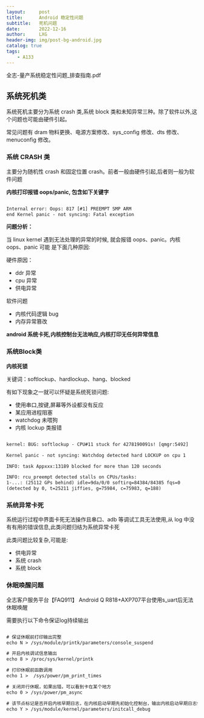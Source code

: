 ```yaml
---
layout:     post
title:      Android 稳定性问题
subtitle:   死机问题
date:       2022-12-16
author:     LXG
header-img: img/post-bg-android.jpg
catalog: true
tags:
    - A133
---
```


全志-量产系统稳定性问题_排查指南.pdf

## 系统死机类

系统死机主要分为系统 crash 类,系统 block 类和未知异常三种。除了软件以外,这个问题也可能由硬件引起。

常见问题有 dram 物料更换、电源方案修改、sys_config 修改、dts 修改、menuconfig 修改。

### 系统 CRASH 类

主要分为随机性 crash 和固定位置 crash。前者一般由硬件引起,后者则一般为软件问题

**内核打印报错 oops/panic, 包含如下关键字**

```txt

Internal error: Oops: 817 [#1] PREEMPT SMP ARM
end Kernel panic - not syncing: Fatal exception

```

**问题分析：**

当 linux kernel 遇到无法处理的异常的时候, 就会报错 oops、panic。内核 oops、panic 可能
是下面几种原因:

硬件原因：

* ddr 异常
* cpu 异常
* 供电异常

软件问题

* 内核代码逻辑 bug
* 内存异常篡改 


**android 系统卡死,内核控制台无法响应,内核打印无任何异常信息**

### 系统Block类

**内核死锁**

关键词：softlockup、hardlockup、hang、blocked

有如下现象之一就可以怀疑是系统死锁问题:

* 使用串口,按键,屏幕等外设都没有反应
* 某应用进程阻塞
* watchdog 未喂狗
* 内核 lockup 类报错

```txt

kernel: BUG: softlockup - CPU#11 stuck for 4278190091s! [qmgr:5492]

Kernel panic - not syncing: Watchdog detected hard LOCKUP on cpu 1

INFO: task Appxxx:13189 blocked for more than 120 seconds

INFO: rcu_preempt detected stalls on CPUs/tasks:
1-...: (25112 GPs behind) idle=9da/0/0 softirq=84384/84385 fqs=0
(detected by 0, t=25211 jiffies, g=75984, c=75983, q=188)

```

### 系统异常卡死

系统运行过程中界面卡死无法操作且串口、adb 等调试工具无法使用,从 log 中没有有用的错误信息,此类问题归结为系统异常卡死

此类问题比较复杂,可能是:

* 供电异常
* 系统 crash
* 系统 block

### 休眠唤醒问题

全志客户服务平台【FAQ911】 Android Q R818+AXP707平台使用s_uart后无法休眠唤醒

需要执行以下命令保证log持续输出

```txt

# 保证休眠前打印输出完整
echo N > /sys/module/printk/parameters/console_suspend

# 开启内核调试信息输出
echo 8 > /proc/sys/kernel/printk

# 打印休眠前函数调用
echo 1 >  /sys/power/pm_print_times

# 关闭并行休眠，如果出错，可以看到卡在某个地方
echo 0 > /sys/power/pm_async

# 该节点标记是否开启内核早期日志，在内核启动早期先初始化控制台，输出内核启动早期日志信息
echo Y > /sys/module/kernel/parameters/initcall_debug

```























